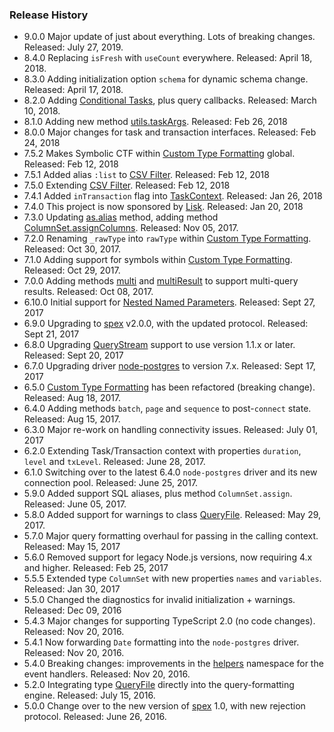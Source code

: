 ### Release History

* 9.0.0 Major update of just about everything. Lots of breaking changes. Released: July 27, 2019.
* 8.4.0 Replacing `isFresh` with `useCount` everywhere. Released: April 18, 2018.
* 8.3.0 Adding initialization option `schema` for dynamic schema change. Released: April 17, 2018.
* 8.2.0 Adding [Conditional Tasks], plus query callbacks. Released: March 10, 2018.
* 8.1.0 Adding new method [utils.taskArgs]. Released: Feb 26, 2018
* 8.0.0 Major changes for task and transaction interfaces. Released: Feb 24, 2018
* 7.5.2 Makes Symbolic CTF within [Custom Type Formatting] global. Released: Feb 12, 2018
* 7.5.1 Added alias `:list` to [CSV Filter]. Released: Feb 12, 2018
* 7.5.0 Extending [CSV Filter]. Released: Feb 12, 2018
* 7.4.1 Added `inTransaction` flag into [TaskContext]. Released: Jan 26, 2018
* 7.4.0 This project is now sponsored by [Lisk]. Released: Jan 20, 2018
* 7.3.0 Updating [as.alias] method, adding method [ColumnSet.assignColumns]. Released: Nov 05, 2017.
* 7.2.0 Renaming `_rawType` into `rawType` within [Custom Type Formatting]. Released: Oct 30, 2017.
* 7.1.0 Adding support for symbols within [Custom Type Formatting]. Released: Oct 29, 2017.
* 7.0.0 Adding methods [multi] and [multiResult] to support multi-query results. Released: Oct 08, 2017.
* 6.10.0 Initial support for [Nested Named Parameters]. Released: Sept 27, 2017
* 6.9.0 Upgrading to [spex] v2.0.0, with the updated protocol. Released: Sept 21, 2017
* 6.8.0 Upgrading [QueryStream] support to use version 1.1.x or later. Released: Sept 20, 2017
* 6.7.0 Upgrading driver [node-postgres] to version 7.x. Released: Sept 17, 2017 
* 6.5.0 [Custom Type Formatting] has been refactored (breaking change). Released: Aug 18, 2017.
* 6.4.0 Adding methods `batch`, `page` and `sequence` to post-`connect` state. Released: Aug 15, 2017.
* 6.3.0 Major re-work on handling connectivity issues. Released: July 01, 2017
* 6.2.0 Extending Task/Transaction context with properties `duration`, `level` and `txLevel`. Released: June 28, 2017.
* 6.1.0 Switching over to the latest 6.4.0 `node-postgres` driver and its new connection pool. Released: June 25, 2017.
* 5.9.0 Added support SQL aliases, plus method `ColumnSet.assign`. Released: June 05, 2017.
* 5.8.0 Added support for warnings to class [QueryFile]. Released: May 29, 2017.
* 5.7.0 Major query formatting overhaul for passing in the calling context. Released: May 15, 2017
* 5.6.0 Removed support for legacy Node.js versions, now requiring 4.x and higher. Released: Feb 25, 2017
* 5.5.5 Extended type `ColumnSet` with new properties `names` and `variables`. Released: Jan 30, 2017
* 5.5.0 Changed the diagnostics for invalid initialization + warnings. Released: Dec 09, 2016
* 5.4.3 Major changes for supporting TypeScript 2.0 (no code changes). Released: Nov 20, 2016.
* 5.4.1 Now forwarding `Date` formatting into the `node-postgres` driver. Released: Nov 20, 2016.
* 5.4.0 Breaking changes: improvements in the [helpers] namespace for the event handlers. Released: Nov 20, 2016.
* 5.2.0 Integrating type [QueryFile] directly into the query-formatting engine. Released: July 15, 2016.
* 5.0.0 Change over to the new version of [spex] 1.0, with new rejection protocol. Released: June 26, 2016.

[Nested Named Parameters]:https://github.com/vitaly-t/pg-promise#nested-named-parameters
[QueryStream]:https://github.com/brianc/node-pg-query-stream
[spex]:https://github.com/vitaly-t/spex
[each]:http://vitaly-t.github.io/pg-promise/Database.html#each
[map]:http://vitaly-t.github.io/pg-promise/Database.html#map
[Connection Syntax]:https://github.com/vitaly-t/pg-promise/wiki/Connection-Syntax
[helpers]:http://vitaly-t.github.io/pg-promise/helpers.html
[QueryFile]:http://vitaly-t.github.io/pg-promise/QueryFile.html
[QueryFileError]:http://vitaly-t.github.io/pg-promise/QueryFileError.html
[PreparedStatement]:http://vitaly-t.github.io/pg-promise/PreparedStatement.html
[ParameterizedQuery]:http://vitaly-t.github.io/pg-promise/ParameterizedQuery.html
[Database]:http://vitaly-t.github.io/pg-promise/Database.html
[QueryResultError]:http://vitaly-t.github.io/pg-promise/QueryResultError.html
[Native Bindings]:https://node-postgres.com/features/native
[Initialization Options]:#advanced
[pgp.as]:http://vitaly-t.github.io/pg-promise/formatting.html
[as.value]:http://vitaly-t.github.io/pg-promise/formatting.html#.value
[as.format]:http://vitaly-t.github.io/pg-promise/formatting.html#.format
[as.name]:http://vitaly-t.github.io/pg-promise/formatting.html#.name
[as.alias]:http://vitaly-t.github.io/pg-promise/formatting.html#.alias
[batch]:http://vitaly-t.github.io/pg-promise/Task.html#batch
[sequence]:http://vitaly-t.github.io/pg-promise/Task.html#sequence
[API]:http://vitaly-t.github.io/pg-promise/Database.html
[API Documentation]:http://vitaly-t.github.io/pg-promise/Database.html
[pg-minify]:https://github.com/vitaly-t/pg-minify
[pg-monitor]:https://github.com/vitaly-t/pg-monitor
[pg-promise]:https://github.com/vitaly-t/pg-promise
[PG]:https://github.com/brianc/node-postgres
[pg]:https://github.com/brianc/node-postgres
[node-postgres]:https://github.com/brianc/node-postgres
[Promise]:https://github.com/then/promise
[Learn by Example]:https://github.com/vitaly-t/pg-promise/wiki/Learn-by-Example
[Promise Adapter]:https://github.com/vitaly-t/pg-promise/wiki/Promise-Adapter
[Result]:https://node-postgres.com/api/result
[Custom Type Formatting]:https://github.com/vitaly-t/pg-promise#custom-type-formatting
[multi]:http://vitaly-t.github.io/pg-promise/Database.html#multi
[multiResult]:http://vitaly-t.github.io/pg-promise/Database.html#multiResult
[ColumnSet.assignColumns]:http://vitaly-t.github.io/pg-promise/helpers.ColumnSet.html#assignColumns
[Lisk]:https://lisk.io/
[TaskContext]:http://vitaly-t.github.io/pg-promise/global.html#TaskContext
[CSV Filter]:https://github.com/vitaly-t/pg-promise#csv-filter
[utils.taskArgs]:http://vitaly-t.github.io/pg-promise/utils.html#.taskArgs
[Conditional Tasks]:https://github.com/vitaly-t/pg-promise#conditional-tasks
